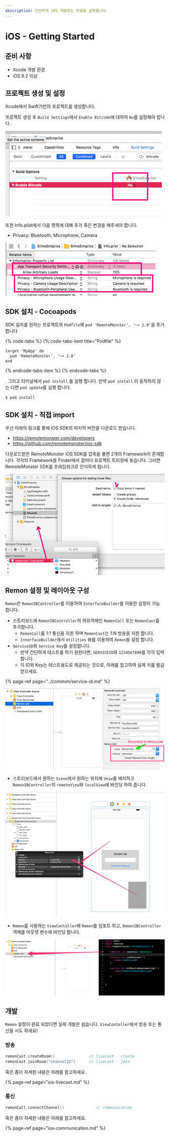 ```yaml
---
description: 간단하게 iOS 개발하는 방법을 살펴봅니다.
---
```


# iOS - Getting Started

## 준비 사항

* Xcode 개발 환경
* iOS 9.2 이상

## 프로젝트 생성 및 설정

Xcode에서 Swift기반의 프로젝트를 생성합니다.

프로젝트 생성 후 `Build Settings`에서 `Enable Bitcode`에 대하여 `No`를 설정해야 합니다.

![Bitcode](../.gitbook/assets/ios_bitcode%20%281%29.png)

또한 Info.plist에서 다음 항목에 대해 추가 혹은 변경을 해주셔야 합니다.

* Privacy: Bluetooth, Microphone, Camera

![Settings](../.gitbook/assets/ios_buildsettings.png)

## SDK 설치 - Cocoapods

SDK 설치를 원하는 프로젝트의 `Podfile`에 `pod 'RemoteMonster', '~> 2.0'`을 추가 합니다

{% code-tabs %}
{% code-tabs-item title="Podfile" %}
```text
target 'MyApp' do
  pod 'RemoteMonster', '~> 2.0'
end
```
{% endcode-tabs-item %}
{% endcode-tabs %}

. 그리고 터미널에서 `pod install` 를 실행 합니다. 만약 `pod install` 이 동작하지 않는 다면 `pod update`를 실행 합니다.

```bash
$ pod install
```

## SDK 설치 - 직접 import

우선 아래의 링크를 통해 iOS SDK의 마지막 버전을 다운로드 받습니다.

* https://remotemonster.com/developers
* https://github.com/remotemonster/ios-sdk

다운로드받은 RemoteMonster iOS SDK를 압축을 풀면 2개의 Framework이 존재합니다. 각각의 Framework을 Finder에서 끌어다 프로젝트 트리창에 놓습니다. 그러면 RemoteMonster SDK를 프레임워크로 인식하게 됩니다.

![Framework](../.gitbook/assets/ios_importframework%20%282%29.png)

## Remon 설정 및 레이아웃 구성

`Remon`은 `RemonIBController`를 이용하여 `InterfaceBuilder`를 이용한 설정이 가능 합니다.

* 스토리보드에 `RemonIBController`의 하위객체인 `RemonCall` 또는 `RemonCast`를 추가합니다.
  * `RemonCall`를 1:1 통신을 지원 하며 `RemonCast`는 1:N 방송을 지원 합니다.
  * `InterfaceBuilder`에서 `Utilities` 뷰를 이용하여 `Remon`을 설정 합니다.
* `ServiceID`와 `Service Key`를 설정합니다.
  * 만약 간단하게 테스트를 하기 원한다면, `SERVICEID`와 `1234567890`를 각각 입력합니다.
  * 이 ID와 Key는 테스트용도로 제공되는 것으로,  아래를 참고하여 실제 키를 발급받으세요.

{% page-ref page="../common/service-id.md" %}

![](../.gitbook/assets/basic_config.png)

* 스토리보드에서 원하는 `Scene`에서 원하는 위치에 `Veiw`를 배치하고 `RemonIBController`의 `remoteView`와 `localView`에 바인딩 하여 줍니다.

![](../.gitbook/assets/basic_config3%20%282%29.png)

* `Remon`를 사용하는 `ViewContoller`에 `Remon`를 임포트 하고, `RemonIBController`객체를 아웃렛 변수에 바인딩 합니다.

![](../.gitbook/assets/basic_config2%20%282%29.png)

## 개발

`Remon` 설정이 완료 되었다면 실제 개발은 쉽습니다. `ViewContoller`에서 방송 또는 통신을 시도 하세요!

### 방송

```swift
remonCast.createRoom()               // livecast - create
remonCast.joinRoom("channelID")      // livecast - join
```

혹은 좀더 자세한 내용은 아래를 참고하세요.

{% page-ref page="ios-livecast.md" %}

### 통신

```swift
remonCall.connectChannel()              // communication
```

혹은 좀더 자세한 내용은 아래를 참고하세요.

{% page-ref page="ios-communication.md" %}

